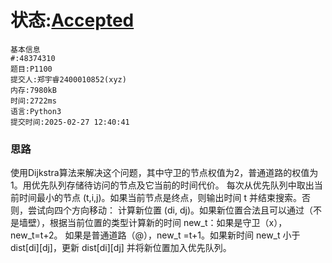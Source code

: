 # 状态:[Accepted](http://dsbpython.openjudge.cn/dspythonbook/solution/48374310/)
```
基本信息
#:48374310
题目:P1100
提交人:郑宇睿2400010852(xyz)
内存:7980kB
时间:2722ms
语言:Python3
提交时间:2025-02-27 12:40:41
```

### 思路
使用Dijkstra算法来解决这个问题，其中守卫的节点权值为2，普通道路的权值为1。用优先队列存储待访问的节点及它当前的时间代价。
每次从优先队列中取出当前时间最小的节点 (t,i,j)。如果当前节点是终点，则输出时间 t 并结束搜索。否则，尝试向四个方向移动：
计算新位置 (di, dj)。如果新位置合法且可以通过（不是墙壁），根据当前位置的类型计算新的时间 new_t：如果是守卫（x），new_t=t+2。
如果是普通道路（@），new_t =t+1。如果新时间 new_t 小于 dist[di][dj]，更新 dist[di][dj] 并将新位置加入优先队列。
